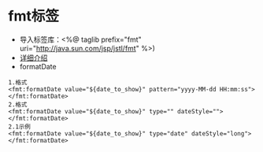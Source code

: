 # fmt标签
+ 导入标签库：<%@ taglib prefix="fmt" uri="http://java.sun.com/jsp/jstl/fmt" %>)
+ [详细介绍](http://www.runoob.com/jsp/jstl-format-formatdate-tag.html)
+ formatDate
```
1.格式
<fmt:formatDate value="${date_to_show}" pattern="yyyy-MM-dd HH:mm:ss">
</fmt:formatDate>
2.格式
<fmt:formatDate value="${date_to_show}" type="" dateStyle="">
</fmt:formatDate>
2.1示例
<fmt:formatDate value="${date_to_show}" type="date" dateStyle="long">
</fmt:formatDate>
```
